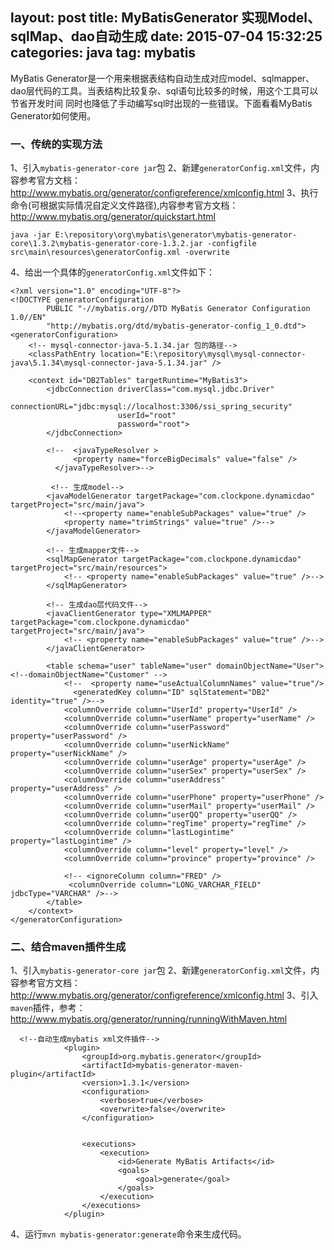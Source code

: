 layout: post
title: MyBatisGenerator 实现Model、sqlMap、dao自动生成
date: 2015-07-04 15:32:25
categories: java
tag: mybatis
---
MyBatis Generator是一个用来根据表结构自动生成对应model、sqlmapper、dao层代码的工具。当表结构比较复杂、sql语句比较多的时候，用这个工具可以节省开发时间
同时也降低了手动编写sql时出现的一些错误。下面看看MyBatis Generator如何使用。
### 一、传统的实现方法
   1、引入`mybatis-generator-core jar`包
   2、新建`generatorConfig.xml`文件，内容参考官方文档： http://www.mybatis.org/generator/configreference/xmlconfig.html
   3、执行命令(可根据实际情况自定义文件路径),内容参考官方文档：http://www.mybatis.org/generator/quickstart.html
   ```
   java -jar E:\repository\org\mybatis\generator\mybatis-generator-core\1.3.2\mybatis-generator-core-1.3.2.jar -configfile src\main\resources\generatorConfig.xml -overwrite
   ```
   4、给出一个具体的`generatorConfig.xml`文件如下：
   ```
   <?xml version="1.0" encoding="UTF-8"?>
   <!DOCTYPE generatorConfiguration
           PUBLIC "-//mybatis.org//DTD MyBatis Generator Configuration 1.0//EN"
           "http://mybatis.org/dtd/mybatis-generator-config_1_0.dtd">
   <generatorConfiguration>
       <!-- mysql-connector-java-5.1.34.jar 包的路径-->
       <classPathEntry location="E:\repository\mysql\mysql-connector-java\5.1.34\mysql-connector-java-5.1.34.jar" />

       <context id="DB2Tables" targetRuntime="MyBatis3">
           <jdbcConnection driverClass="com.mysql.jdbc.Driver"
                           connectionURL="jdbc:mysql://localhost:3306/ssi_spring_security"
                           userId="root"
                           password="root">
           </jdbcConnection>

           <!--  <javaTypeResolver >
                 <property name="forceBigDecimals" value="false" />
             </javaTypeResolver>-->

            <!-- 生成model-->
           <javaModelGenerator targetPackage="com.clockpone.dynamicdao" targetProject="src/main/java">
               <!--<property name="enableSubPackages" value="true" />
               <property name="trimStrings" value="true" />-->
           </javaModelGenerator>

           <!-- 生成mapper文件-->
           <sqlMapGenerator targetPackage="com.clockpone.dynamicdao"  targetProject="src/main/resources">
               <!-- <property name="enableSubPackages" value="true" />-->
           </sqlMapGenerator>

           <!-- 生成dao层代码文件-->
           <javaClientGenerator type="XMLMAPPER" targetPackage="com.clockpone.dynamicdao"  targetProject="src/main/java">
               <!-- <property name="enableSubPackages" value="true" />-->
           </javaClientGenerator>

           <table schema="user" tableName="user" domainObjectName="User"> <!--domainObjectName="Customer" -->
               <!--  <property name="useActualColumnNames" value="true"/>
                 <generatedKey column="ID" sqlStatement="DB2" identity="true" />-->
               <columnOverride column="UserId" property="UserId" />
               <columnOverride column="userName" property="userName" />
               <columnOverride column="userPassword" property="userPassword" />
               <columnOverride column="userNickName" property="userNickName" />
               <columnOverride column="userAge" property="userAge" />
               <columnOverride column="userSex" property="userSex" />
               <columnOverride column="userAddress" property="userAddress" />
               <columnOverride column="userPhone" property="userPhone" />
               <columnOverride column="userMail" property="userMail" />
               <columnOverride column="userQQ" property="userQQ" />
               <columnOverride column="regTime" property="regTime" />
               <columnOverride column="lastLogintime" property="lastLogintime" />
               <columnOverride column="level" property="level" />
               <columnOverride column="province" property="province" />

               <!-- <ignoreColumn column="FRED" />
                <columnOverride column="LONG_VARCHAR_FIELD" jdbcType="VARCHAR" />-->
           </table>
       </context>
   </generatorConfiguration>

   ```

###  二、结合maven插件生成

1、引入`mybatis-generator-core jar`包
2、新建`generatorConfig.xml`文件，内容参考官方文档： http://www.mybatis.org/generator/configreference/xmlconfig.html
3、引入`maven`插件，参考：http://www.mybatis.org/generator/running/runningWithMaven.html
```
  <!--自动生成mybatis xml文件插件-->
            <plugin>
                <groupId>org.mybatis.generator</groupId>
                <artifactId>mybatis-generator-maven-plugin</artifactId>
                <version>1.3.1</version>
                <configuration>
                    <verbose>true</verbose>
                    <overwrite>false</overwrite>
                </configuration>


                <executions>
                    <execution>
                        <id>Generate MyBatis Artifacts</id>
                        <goals>
                            <goal>generate</goal>
                        </goals>
                    </execution>
                </executions>
            </plugin>
```
4、运行`mvn mybatis-generator:generate`命令来生成代码。







